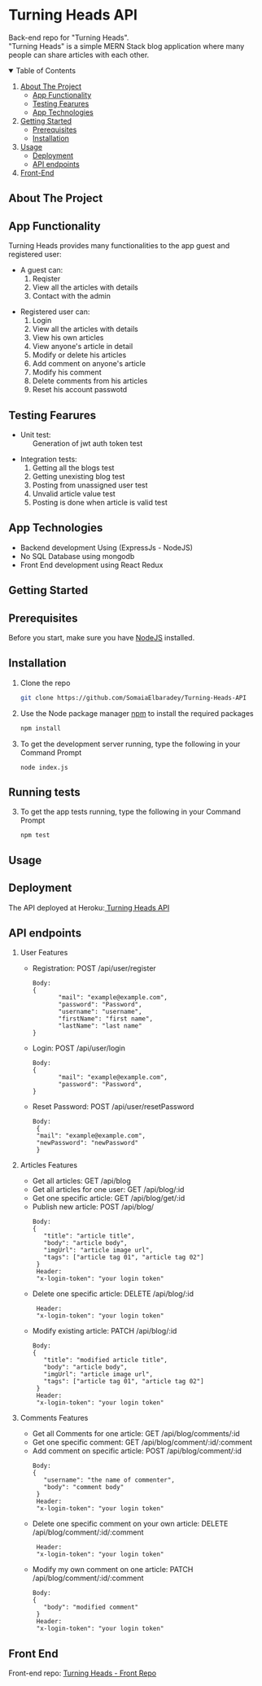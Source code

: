 # Turning Heads API
Back-end repo for "Turning Heads".<br>
"Turning Heads" is a simple MERN Stack blog application where many people can share articles with each other.

<details open="open">
  <summary>Table of Contents</summary>
  <ol>
    <li>
      <a href="#about-the-project">About The Project</a>
      <ul>
        <li><a href="#app-functionality">App Functionality</a></li>
        <li><a href="#testing-fearures">Testing Fearures</a></li>
        <li><a href="#app-technologies">App Technologies</a></li>
      </ul>
    </li>
    <li>
      <a href="#getting-started">Getting Started</a>
      <ul>
        <li><a href="#prerequisites">Prerequisites</a></li>
        <li><a href="#installation">Installation</a></li>
      </ul>
    </li>
    <li><a href="#usage">Usage</a>
    <ul>
        <li><a href="#deployment">Deployment</a></li>
        <li><a href="#api-endpoints">API endpoints</a></li>
      </ul>
    </li>
    <li><a href="#front-end">Front-End </a></li>
  </ol>
</details>

## About The Project

## App Functionality
Turning Heads provides many functionalities to the app guest and registered user:

 <ul>
  <li>A guest can:
    <ol>
      <li>Reqister </li>
      <li>View all the articles with details </li>
      <li>Contact with the admin</li>
    </ol>
    </li>
 </ul>
  
   <ul>
  <li>Registered user can: 
    <ol>
      <li>Login</li>
      <li> View all the articles with details </li>
      <li> View his own articles </li>
      <li> View anyone's article in detail </li>
      <li> Modify or delete his articles </li>
      <li> Add comment on anyone's article </li>
      <li> Modify his comment </li>
      <li> Delete comments from his articles </li>
      <li> Reset his account passwotd </li>
    </ol>
    </li>
</ul>

## Testing Fearures
 <ul>
  <li>Unit test:
    <ol>
      Generation of jwt auth token test
    </ol>
    </li>
 </ul>
 
  <ul>
  <li>Integration tests:
    <ol>
      <li>Getting all the blogs test </li>
      <li>Getting unexisting blog test </li>
      <li>Posting from unassigned user test</li>
      <li>Unvalid article value test</li>
      <li>Posting is done when article is valid test</li>
    </ol>
    </li>
 </ul>

 
## App Technologies
<ul>
<li> Backend development Using (ExpressJs - NodeJS)</li>
<li> No SQL Database using mongodb</li>
<li> Front End development using React Redux</li>
</ul>

## Getting Started

## Prerequisites
Before you start, make sure you have <a href="https://nodejs.org/en/download/">NodeJS</a> installed.

## Installation
1. Clone the repo
   ```sh
   git clone https://github.com/SomaiaElbaradey/Turning-Heads-API
   ```
2. Use the Node package manager <a href="https://www.npmjs.com/">npm</a> to install the required packages
   ```sh
   npm install
   ```
3. To get the development server running, type the following in your Command Prompt
   ```JS
   node index.js
   ```
   
## Running tests
3. To get the app tests running, type the following in your Command Prompt
   ```JS
   npm test
   ```
     

## Usage

## Deployment
The API deployed at Heroku:<a href="https://turning-heads.herokuapp.com/"> Turning Heads API </a>

## API endpoints

1. User Features
    - Registration: POST /api/user/register
       ```JS
       Body:
       {
              "mail": "example@example.com",
              "password": "Password",
              "username": "username",
              "firstName": "first name",
              "lastName": "last name"
       } 
       ```
       
     - Login: POST /api/user/login
       ```JS
       Body:
       {
              "mail": "example@example.com",
              "password": "Password",
       } 
       ```
    - Reset Password: POST /api/user/resetPassword
       ```JS
       Body:
        {
        "mail": "example@example.com",
        "newPassword": "newPassword"
        }
       ```
       
 2. Articles Features
    - Get all articles: GET /api/blog
    - Get all articles for one user: GET /api/blog/:id
    - Get one specific article: GET /api/blog/get/:id
    - Publish new article: POST /api/blog/
       ```JS
       Body:
       {
          "title": "article title",
          "body": "article body",
          "imgUrl": "article image url",
          "tags": ["article tag 01", "article tag 02"]
        }
        Header:
        "x-login-token": "your login token"
       ```
     - Delete one specific article: DELETE /api/blog/:id
       ```JS
        Header:
        "x-login-token": "your login token"
       ```
      - Modify existing article: PATCH /api/blog/:id
         ```JS
         Body:
         {
            "title": "modified article title",
            "body": "article body",
            "imgUrl": "article image url",
            "tags": ["article tag 01", "article tag 02"]
          }
          Header:
          "x-login-token": "your login token"
         ```
         
 3. Comments Features
    - Get all Comments for one article: GET /api/blog/comments/:id
    - Get one specific comment: GET /api/blog/comment/:id/:comment
    - Add comment on specific article: POST /api/blog/comment/:id
       ```JS
       Body:
       {
          "username": "the name of commenter",
          "body": "comment body"
        }
        Header:
        "x-login-token": "your login token"
       ```
     - Delete one specific comment on your own article: DELETE /api/blog/comment/:id/:comment
       ```JS
        Header:
        "x-login-token": "your login token"
       ```
      - Modify my own comment on one article: PATCH /api/blog/comment/:id/:comment
         ```JS
         Body:
         {
            "body": "modified comment"
          }
          Header:
          "x-login-token": "your login token"
         ```


## Front End 
Front-end repo: <a href="https://github.com/SomaiaElbaradey/Turning-Heads">Turning Heads - Front Repo</a> 

